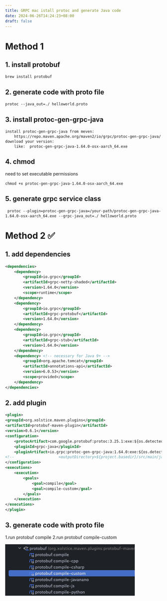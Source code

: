 ```yaml
---
title: GRPC mac istall protoc and generate Java code
date: 2024-06-26T14:24:23+08:00
draft: false
---
```


# Method 1

## 1. install protobuf

```
brew install protobuf
```

## 2. generate code with proto file
```
protoc --java_out=./ helloworld.proto
```

## 3. install protoc-gen-grpc-java
```
install protoc-gen-grpc-java from meven: 
    https://repo.maven.apache.org/maven2/io/grpc/protoc-gen-grpc-java/
download your version:
    like:  protoc-gen-grpc-java-1.64.0-osx-aarch_64.exe
```

## 4. chmod
need to set executable permissions
```
chmod +x protoc-gen-grpc-java-1.64.0-osx-aarch_64.exe
```

## 5. generate grpc service class
```
 protoc --plugin=protoc-gen-grpc-java=/your-path/protoc-gen-grpc-java-1.64.0-osx-aarch_64.exe --grpc-java_out=./ helloworld.proto
```

# Method 2   ✅

## 1. add dependencies
```XML
<dependencies>
    <dependency>
        <groupId>io.grpc</groupId>
        <artifactId>grpc-netty-shaded</artifactId>
        <version>1.64.0</version>
        <scope>runtime</scope>
    </dependency>
    <dependency>
        <groupId>io.grpc</groupId>
        <artifactId>grpc-protobuf</artifactId>
        <version>1.64.0</version>
    </dependency>
    <dependency>
        <groupId>io.grpc</groupId>
        <artifactId>grpc-stub</artifactId>
        <version>1.64.0</version>
    </dependency>
    <dependency> <!-- necessary for Java 9+ -->
        <groupId>org.apache.tomcat</groupId>
        <artifactId>annotations-api</artifactId>
        <version>6.0.53</version>
        <scope>provided</scope>
    </dependency>
</dependencies>
```

## 2. add plugin
```XML
<plugin>
<groupId>org.xolstice.maven.plugins</groupId>
<artifactId>protobuf-maven-plugin</artifactId>
<version>0.6.1</version>
<configuration>
    <protocArtifact>com.google.protobuf:protoc:3.25.1:exe:${os.detected.classifier}</protocArtifact>
    <pluginId>grpc-java</pluginId>
    <pluginArtifact>io.grpc:protoc-gen-grpc-java:1.64.0:exe:${os.detected.classifier}</pluginArtifact>
<!--                    <outputDirectory>${project.basedir}/src/main/java</outputDirectory>-->
</configuration>
<executions>
    <execution>
        <goals>
            <goal>compile</goal>
            <goal>compile-custom</goal>
        </goals>
    </execution>
</executions>
</plugin>

```

## 3. generate code with proto file
1.run protobuf compile
2.run protobuf compile-custom

![compile](./img/compile.png)